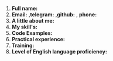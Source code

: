 1. **Full name:** 
2. **Email:** ,**telegram:** ,**github:** , **phone:**  
3. **A little about me:** 
4. **My skill's:** 
5. **Code Examples:** 
6. **Practical experience:** 
7. **Training:** 
8. **Level of English language proficiency:** 